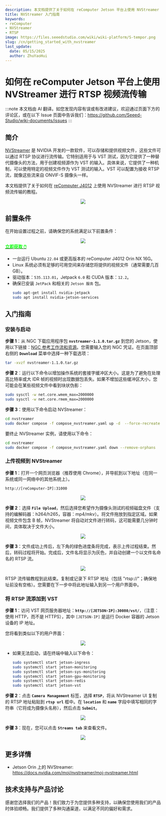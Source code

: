 ```yaml
---
description: 本文档提供了关于如何在 reComputer Jetson 平台上使用 NVStreamer 进行 RTSP 视频流传输的教程。
title: NVStreamer 入门指南
keywords:
- reComputer
- NVStreamer
- RTSP
image: https://files.seeedstudio.com/wiki/wiki-platform/S-tempor.png
slug: /cn/getting_started_with_nvstreamer
last_update:
  date: 05/15/2025
  author: ZhuYaoHui
---
```


# 如何在 reComputer Jetson 平台上使用 NVStreamer 进行 RTSP 视频流传输

:::note
本文档由 AI 翻译。如您发现内容有误或有改进建议，欢迎通过页面下方的评论区，或在以下 Issue 页面中告诉我们：https://github.com/Seeed-Studio/wiki-documents/issues
:::

## 简介
[NVStreamer](https://docs.nvidia.com/moj/nvstreamer/moj-nvstreamer.html) 是 NVIDIA 开发的一款软件，可以存储和提供视频文件，这些文件可以通过 RTSP 协议进行流传输。它特别适用于与 VST 测试，因为它提供了一种替代摄像头的方法，用于创建视频源作为 VST 的输入。具体来说，它提供了一种机制，可以使用特定的视频文件作为 VST 测试的输入。VST 可以配置为接收 RTSP 流，就像这些流来自 ONVIF-S 摄像头一样。

本文档提供了关于如何在 [reComputer J4012](https://www.seeedstudio.com/reComputer-J4012-p-5586.html) 上使用 NVStreamer 进行 RTSP 视频流传输的教程。

<div align="center">
    <img width={700} 
     src="https://files.seeedstudio.com/wiki/reComputer-Jetson/A608/recomputerj4012.jpg" />
</div>

## 前置条件
在开始设置过程之前，请确保您的系统满足以下前置条件：
<div align="center">
    <img width={800} 
     src="https://files.seeedstudio.com/wiki/reComputer/Application/reComputer_J4012.png" />
</div>

<div class="get_one_now_container" style={{textAlign: 'center'}}>
    <a class="get_one_now_item" href="https://files.seeedstudio.com/wiki/reComputer/Application/reComputer_J4012.png">
      <strong><span><font color={'FFFFFF'} size={"4"}> 立即获取 🖱️</font></span></strong>
    </a>
</div>

- 一台运行 Ubuntu `22.04` 或更高版本的 reComputer J4012 Orin NX 16G。
- Linux 系统必须有足够的可用空间来存储您将提供的视频文件（通常需要几百 GB）。
- 驱动版本：`535.113.01`，Jetpack `6.0` 和 CUDA 版本：`12.2`。
- 确保已安装 `JetPack` 和相关的 `Jetson 服务` 包。
  ```bash
  sudo apt-get install nvidia-jetpack
  sudo apt install nvidia-jetson-services
  ```

## 入门指南

### 安装与启动

**步骤 1**：从 NGC 下载应用程序包 **`nvstreamer-1.1.0.tar.gz`** 到您的 Jetson，使用以下链接：[NGC 参考工作流和资源](https://catalog.ngc.nvidia.com/orgs/nvidia/teams/jps/resources/reference-workflow-and-resources)。您需要输入您的 NGC 凭证。在页面顶部右侧的 **`Download`** 菜单中选择一种下载选项：

```bash
tar -xvzf nvstreamer-1.1.0.tar.gz
```

**步骤 2**：运行以下命令以增加操作系统的套接字缓冲区大小。这是为了避免在处理高比特率或大 IDR 帧的视频时出现数据包丢失。如果不增加这些缓冲区大小，您可能会在某些视频文件中看到块状伪影：

```bash
sudo sysctl -w net.core.wmem_max=2000000
sudo sysctl -w net.core.rmem_max=2000000
```

**步骤 3**：使用以下命令启动 NVStreamer：

```bash
cd nvstreamer
sudo docker compose -f compose_nvstreamer.yaml up -d  --force-recreate
```

要终止 NVStreamer 实例，请使用以下命令：

```bash
cd nvstreamer
sudo docker compose -f compose_nvstreamer.yaml down --remove-orphans
```

### 上传视频到 NVStreamer
**步骤 1**：打开一个网页浏览器（推荐使用 Chrome），并导航到以下地址（在同一系统或同一网络中的其他系统上）。

```markdown
http://[reComputer-IP]:31000
```
<div align="center">
    <img width={1000} 
     src="https://files.seeedstudio.com/wiki/reComputer/Application/nvstreamer/fig1.png" />
</div>

**步骤 2**：选择 **`File Upload`**，然后选择您希望作为摄像头测试的视频磁盘文件（支持的编解码器：h264/h265，容器：mp4/mkv）。将文件拖放到指定区域。如果视频文件包含 B 帧，NVStreamer 将自动对文件进行转码，这可能需要几分钟时间，具体取决于文件大小。
<div align="center">
    <img width={1000} 
     src="https://files.seeedstudio.com/wiki/reComputer/Application/nvstreamer/fig2.png" />
</div>

**步骤 3**：文件成功上传后，左下角的绿色进度条将完成，表示上传过程结束。然后，转码过程将开始。完成后，文件名将显示为灰色，并自动创建一个以文件名命名的 RTSP 流。

<div align="center">
    <img width={1000} 
     src="https://files.seeedstudio.com/wiki/reComputer/Application/nvstreamer/fig3.png" />
</div>

RTSP 流传输教程到此结束。复制或记录下 RTSP 地址（包括 "rtsp://"；确保地址前没有空格）。您需要在下一步中将此地址输入到另一个用户界面中。

### 将 RTSP 流添加到 VST

**步骤 1**：访问 VST 网页服务器地址：**`http://[JETSON-IP]:30080/vst/`**，（注意：使用 HTTP，而不是 HTTPS），其中 `[JETSON-IP]` 是运行 Docker 容器的 Jetson 设备的 IP 地址。

您将看到类似以下的用户界面：
<div align="center">
    <img width={1000} 
     src="https://files.seeedstudio.com/wiki/reComputer/Application/nvstreamer/fig4.png" />
</div>

- 如果无法启动，请在终端中输入以下命令：

    ```bash
    sudo systemctl start jetson-ingress
    sudo systemctl start jetson-monitoring
    sudo systemctl start jetson-sys-monitoring
    sudo systemctl start jetson-gpu-monitoring
    sudo systemctl start jetson-redis
    sudo systemctl start jetson-vst
    ```

**步骤 2**：点击 **`Camera Management`** 标签，选择 **`RTSP`**，将从 NVStreamer UI 复制的 RTSP 地址粘贴到 **`rtsp url`** 框中。在 **`location`** 和 **`name`** 字段中填写相同的字符串（它将成为摄像头名称），然后点击 **`Submit`**。
<div align="center">
    <img width={1000} 
     src="https://files.seeedstudio.com/wiki/reComputer/Application/nvstreamer/fig5.png" />
</div>

**步骤 3**：现在，您可以点击 **`Streams tab`** 来查看文件。
<div align="center">
    <img width={1000} 
     src="https://files.seeedstudio.com/wiki/reComputer/Application/nvstreamer/fig6.png" />
</div>

## 更多详情
- Jetson Orin 上的 NVStreamer: https://docs.nvidia.com/moj/nvstreamer/moj-nvstreamer.html

## 技术支持与产品讨论

感谢您选择我们的产品！我们致力于为您提供多种支持，以确保您使用我们的产品时体验顺畅。我们提供了多种沟通渠道，以满足不同的偏好和需求。

<div class="button_tech_support_container">
<a href="https://forum.seeedstudio.com/" class="button_forum"></a> 
<a href="https://www.seeedstudio.com/contacts" class="button_email"></a>
</div>

<div class="button_tech_support_container">
<a href="https://discord.gg/eWkprNDMU7" class="button_discord"></a> 
<a href="https://github.com/Seeed-Studio/wiki-documents/discussions/69" class="button_discussion"></a>
</div>